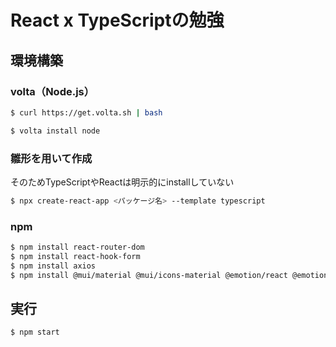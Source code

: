 # React x TypeScriptの勉強

## 環境構築

### volta（Node.js）
```bash
$ curl https://get.volta.sh | bash

$ volta install node
```

### 雛形を用いて作成

そのためTypeScriptやReactは明示的にinstallしていない

```bash
$ npx create-react-app <パッケージ名> --template typescript
```

### npm
```bash
$ npm install react-router-dom
$ npm install react-hook-form
$ npm install axios
$ npm install @mui/material @mui/icons-material @emotion/react @emotion/styled
```

## 実行

```bash
$ npm start
```
